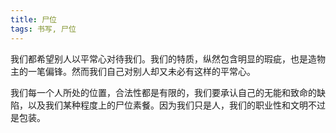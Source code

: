 ```yaml
---
title: 尸位
tags: 书写, 尸位
---
```



我们都希望别人以平常心对待我们。我们的特质，纵然包含明显的瑕疵，也是造物主的一笔偏锋。然而我们自己对别人却又未必有这样的平常心。

我们每一个人所处的位置，合法性都是有限的，我们要承认自己的无能和致命的缺陷，以及我们某种程度上的尸位素餐。因为我们只是人，我们的职业性和文明不过是包装。

